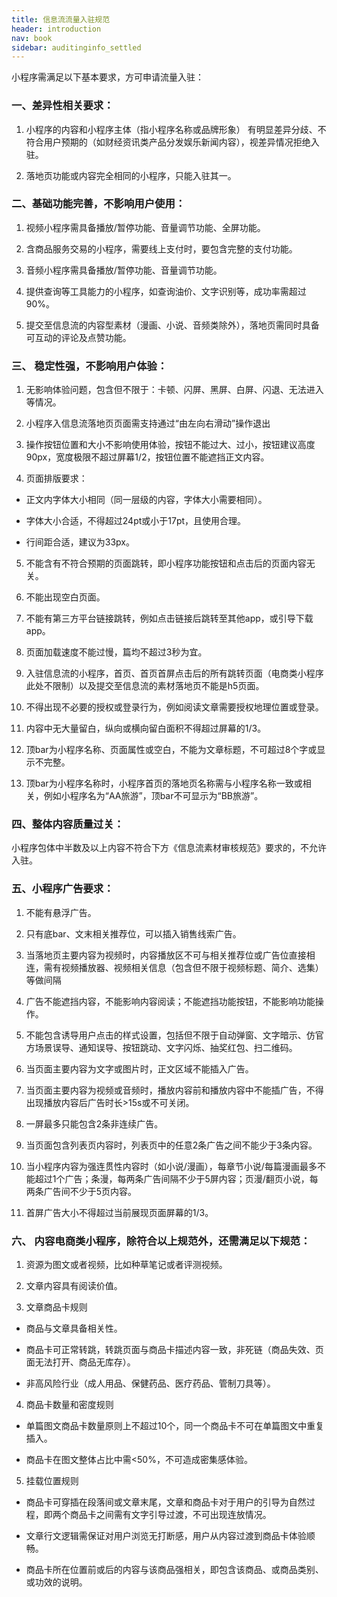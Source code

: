 ```yaml
---
title: 信息流流量入驻规范
header: introduction
nav: book
sidebar: auditinginfo_settled
---
```





小程序需满足以下基本要求，方可申请流量入驻：

### 一、差异性相关要求：

1.	小程序的内容和小程序主体（指小程序名称或品牌形象） 有明显差异分歧、不符合用户预期的（如财经资讯类产品分发娱乐新闻内容），视差异情况拒绝入驻。

2.	落地页功能或内容完全相同的小程序，只能入驻其一。

### 二、基础功能完善，不影响用户使用：

1.	视频小程序需具备播放/暂停功能、音量调节功能、全屏功能。

2.	含商品服务交易的小程序，需要线上支付时，要包含完整的支付功能。

3.	音频小程序需具备播放/暂停功能、音量调节功能。

4.	提供查询等工具能力的小程序，如查询油价、文字识别等，成功率需超过90%。

5.  提交至信息流的内容型素材（漫画、小说、音频类除外），落地页需同时具备可互动的评论及点赞功能。

### 三、 稳定性强，不影响用户体验：
1.	无影响体验问题，包含但不限于：卡顿、闪屏、黑屏、白屏、闪退、无法进入等情况。

2. 小程序入信息流落地页页面需支持通过“由左向右滑动”操作退出

3.	操作按钮位置和大小不影响使用体验，按钮不能过大、过小，按钮建议高度90px，宽度极限不超过屏幕1/2，按钮位置不能遮挡正文内容。

4.	页面排版要求：

  * 正文内字体大小相同（同一层级的内容，字体大小需要相同）。

  * 字体大小合适，不得超过24pt或小于17pt，且使用合理。

  * 行间距合适，建议为33px。	
5.	不能含有不符合预期的页面跳转，即小程序功能按钮和点击后的页面内容无关。

6.	不能出现空白页面。

7.	不能有第三方平台链接跳转，例如点击链接后跳转至其他app，或引导下载app。

8.	页面加载速度不能过慢，篇均不超过3秒为宜。

9.	入驻信息流的小程序，首页、首页首屏点击后的所有跳转页面（电商类小程序此处不限制）以及提交至信息流的素材落地页不能是h5页面。

10.	不得出现不必要的授权或登录行为，例如阅读文章需要授权地理位置或登录。

11.	内容中无大量留白，纵向或横向留白面积不得超过屏幕的1/3。

12.	顶bar为小程序名称、页面属性或空白，不能为文章标题，不可超过8个字或显示不完整。

13.	顶bar为小程序名称时，小程序首页的落地页名称需与小程序名称一致或相关，例如小程序名为“AA旅游”，顶bar不可显示为“BB旅游”。

### 四、整体内容质量过关：
小程序包体中半数及以上内容不符合下方《信息流素材审核规范》要求的，不允许入驻。

### 五、小程序广告要求：
1.	不能有悬浮广告。

2.	只有底bar、文末相关推荐位，可以插入销售线索广告。

3. 当落地页主要内容为视频时，内容播放区不可与相关推荐位或广告位直接相连，需有视频播放器、视频相关信息（包含但不限于视频标题、简介、选集）等做间隔

4.	广告不能遮挡内容，不能影响内容阅读；不能遮挡功能按钮，不能影响功能操作。

5.	不能包含诱导用户点击的样式设置，包括但不限于自动弹窗、文字暗示、仿官方场景误导、通知误导、按钮跳动、文字闪烁、抽奖红包、扫二维码。

6.	当页面主要内容为文字或图片时，正文区域不能插入广告。

7.	当页面主要内容为视频或音频时，播放内容前和播放内容中不能插广告，不得出现播放内容后广告时长>15s或不可关闭。

8.	一屏最多只能包含2条非连续广告。

9.	当页面包含列表页内容时，列表页中的任意2条广告之间不能少于3条内容。

10.	当小程序内容为强连贯性内容时（如小说/漫画），每章节小说/每篇漫画最多不能超过1个广告；条漫，每两条广告间隔不少于5屏内容；页漫/翻页小说，每两条广告间不少于5页内容。

11.	首屏广告大小不得超过当前展现页面屏幕的1/3。

### 六、 内容电商类小程序，除符合以上规范外，还需满足以下规范：
1.	资源为图文或者视频，比如种草笔记或者评测视频。

2.	文章内容具有阅读价值。

3.	文章商品卡规则

  * 商品与文章具备相关性。

  * 商品卡可正常转跳，转跳页面与商品卡描述内容一致，非死链（商品失效、页面无法打开、商品无库存）。

  * 非高风险行业（成人用品、保健药品、医疗药品、管制刀具等）。

4.	商品卡数量和密度规则

  * 单篇图文商品卡数量原则上不超过10个，同一个商品卡不可在单篇图文中重复插入。

  * 商品卡在图文整体占比中需<50%，不可造成密集感体验。

5.	挂载位置规则

  * 商品卡可穿插在段落间或文章末尾，文章和商品卡对于用户的引导为自然过程，即两个商品卡之间需有文字引导过渡，不可出现连放情况。

  * 文章行文逻辑需保证对用户浏览无打断感，用户从内容过渡到商品卡体验顺畅。

  * 商品卡所在位置前或后的内容与该商品强相关，即包含该商品、或商品类别、或功效的说明。

